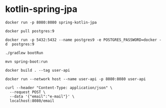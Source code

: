 # kotlin-spring-jpa

```
docker run -p 8080:8080 spring-kotlin-jpa
```

```
docker pull postgres:9 
```

```
docker run -p 5432:5432 --name postgres9 -e POSTGRES_PASSWORD=docker -d  postgres:9
```

```
./gradlew bootRun

mvn spring-boot:run
```

```
docker build . --tag user-api

docker run --network host --name user-api -p 8080:8080 user-api
```

```
curl --header "Content-Type: application/json" \
  --request POST \
  --data '{"email":"e-mail"}' \
  localhost:8080/email
```
